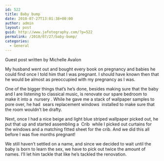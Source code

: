```yaml
---
id: 522
title: Baby bump
date: 2010-07-27T13:01:38+00:00
author: admin
layout: post
guid: http://www.jafotography.com/?p=522
permalink: /2010/07/27/baby-bump/
categories:
  - General
---
```

Guest post written by Michelle Avalon

My husband went out and bought every book on pregnancy and babies he could find once I told him that I was pregnant. I should have known then that he would be almost as preoccupied with my pregnancy as I was.

One of the bigger things that’s he’s done, besides making sure that the baby and I are listening to classical music, is renovate our spare bedroom to make it into a &nbsp;nursery&nbsp;. While he gave me a stack of wallpaper samples to pore over, he had &nbsp;sears replacement windows&nbsp; installed to make sure that the room wouldn’t be drafty.

Next, once I had a nice beige and light blue striped wallpaper picked out, he put that up and started assembling a &nbsp;Crib&nbsp; while I picked out curtains for the windows and a matching fitted sheet for the crib. And we did this all before I was five months pregnant!

We still haven’t settled on a name, and since we decided to wait until the baby is born to learn the sex, we have to pick out twice the amount of names. I’ll let him tackle that like he’s tackled the renovation.
